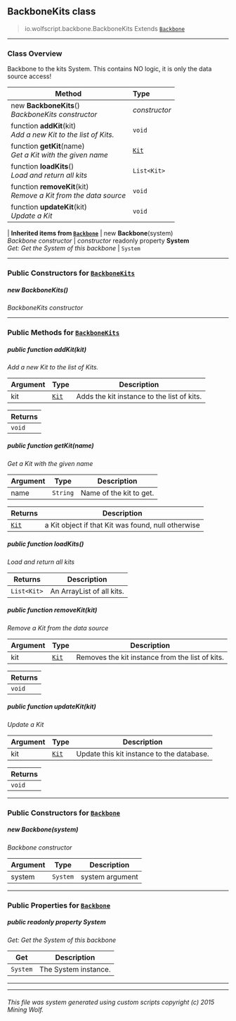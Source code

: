 ## BackboneKits __class__

>io.wolfscript.backbone.BackboneKits
>Extends [`Backbone`](Backbone.md)

---

### Class Overview

Backbone to the kits System. This contains NO logic, it is only the data source access!

Method | Type   
--- | :--- 
new __BackboneKits__() <br> _BackboneKits constructor_ | _constructor_
 function __addKit__(kit) <br> _Add a new Kit to the list of Kits._ | `void`
 function __getKit__(name) <br> _Get a Kit with the given name_ | [`Kit`](../kit/Kit.md)
 function __loadKits__() <br> _Load and return all kits_ | `List<Kit>`
 function __removeKit__(kit) <br> _Remove a Kit from the data source_ | `void`
 function __updateKit__(kit) <br> _Update a Kit_ | `void`
 |
__Inherited items from [`Backbone`](Backbone.md)__ |
new __Backbone__(system) <br> _Backbone constructor_ | _constructor_
 readonly property __System__ <br> _Get: Get the System of this backbone_ | `System`





---

### Public Constructors for [`BackboneKits`](BackboneKits.md)

##### <a id='backbonekits'></a>new __BackboneKits__() 

_BackboneKits constructor_


---

### Public Methods for [`BackboneKits`](BackboneKits.md)

##### <a id='addkit'></a>public  function __addKit__(kit)

_Add a new Kit to the list of Kits._

Argument | Type | Description  
--- | --- | --- 
kit | [`Kit`](../kit/Kit.md) | Adds the kit instance to the list of kits.

Returns | 
--- | 
`void` |


##### <a id='getkit'></a>public  function __getKit__(name)

_Get a Kit with the given name_

Argument | Type | Description  
--- | --- | --- 
name | `String` | Name of the kit to get.

Returns | Description
--- | --- 
[`Kit`](../kit/Kit.md) | a Kit object if that Kit was found, null otherwise


##### <a id='loadkits'></a>public  function __loadKits__()

_Load and return all kits_

Returns | Description
--- | --- 
`List<Kit>` | An ArrayList of all kits.


##### <a id='removekit'></a>public  function __removeKit__(kit)

_Remove a Kit from the data source_

Argument | Type | Description  
--- | --- | --- 
kit | [`Kit`](../kit/Kit.md) | Removes the kit instance from the list of kits.

Returns | 
--- | 
`void` |


##### <a id='updatekit'></a>public  function __updateKit__(kit)

_Update a Kit_

Argument | Type | Description  
--- | --- | --- 
kit | [`Kit`](../kit/Kit.md) | Update this kit instance to the database.

Returns | 
--- | 
`void` |


---
### Public Constructors for [`Backbone`](Backbone.md)

##### <a id='backbone'></a>new __Backbone__(system) 

_Backbone constructor_

Argument | Type | Description  
--- | --- | --- 
system | `System` | system argument

---

### Public Properties for [`Backbone`](Backbone.md)

##### <a id='system'></a>public  readonly property __System__

_Get: Get the System of this backbone_

Get | Description
--- | --- 
`System` | The System instance.



---


---


###### This file was system generated using custom scripts copyright (c) 2015 Mining Wolf.
	


